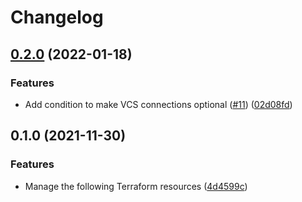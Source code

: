 # Changelog

## [0.2.0](https://github.com/dhoppeIT/terraform-tfe-workspace/compare/v0.1.0...v0.2.0) (2022-01-18)


### Features

* Add condition to make VCS connections optional ([#11](https://github.com/dhoppeIT/terraform-tfe-workspace/issues/11)) ([02d08fd](https://github.com/dhoppeIT/terraform-tfe-workspace/commit/02d08fdc5cb2af7b86fd99996e7d2946be8b10e6))

## 0.1.0 (2021-11-30)


### Features

* Manage the following Terraform resources ([4d4599c](https://www.github.com/dhoppeIT/terraform-tfe-workspace/commit/4d4599caefdd8cc11332cd582c18860fcf0b694f))
